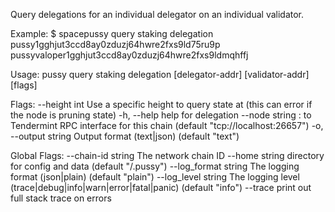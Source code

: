 Query delegations for an individual delegator on an individual validator.

Example:
$ spacepussy query staking delegation pussy1gghjut3ccd8ay0zduzj64hwre2fxs9ld75ru9p pussyvaloper1gghjut3ccd8ay0zduzj64hwre2fxs9ldmqhffj

Usage:
  pussy query staking delegation [delegator-addr] [validator-addr] [flags]

Flags:
      --height int      Use a specific height to query state at (this can error if the node is pruning state)
  -h, --help            help for delegation
      --node string     <host>:<port> to Tendermint RPC interface for this chain (default "tcp://localhost:26657")
  -o, --output string   Output format (text|json) (default "text")

Global Flags:
      --chain-id string     The network chain ID
      --home string         directory for config and data (default "/.pussy")
      --log_format string   The logging format (json|plain) (default "plain")
      --log_level string    The logging level (trace|debug|info|warn|error|fatal|panic) (default "info")
      --trace               print out full stack trace on errors
